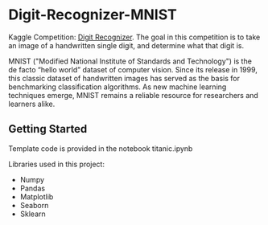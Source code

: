 # Digit-Recognizer-MNIST

Kaggle Competition: [Digit Recognizer](https://www.kaggle.com/c/digit-recognizer).
The goal in this competition is to take an image of a handwritten single digit, and determine what that digit is.

MNIST ("Modified National Institute of Standards and Technology") is the de facto “hello world” dataset of computer vision. Since its release in 1999, this classic dataset of handwritten images has served as the basis for benchmarking classification algorithms. As new machine learning techniques emerge, MNIST remains a reliable resource for researchers and learners alike.

## Getting Started

Template code is provided in the notebook titanic.ipynb

Libraries used in this project:
  * Numpy
  * Pandas
  * Matplotlib
  * Seaborn
  * Sklearn
